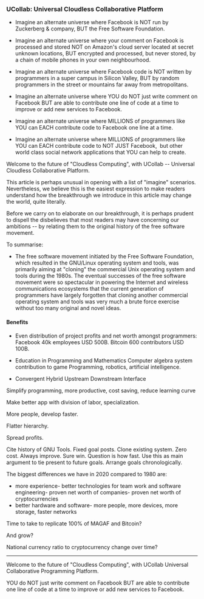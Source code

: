### UCollab: Universal Cloudless Collaborative Platform

- Imagine an alternate universe where Facebook is NOT run by Zuckerberg & company, BUT the Free Software Foundation.

- Imagine an alternate universe where your comment on Facebook is processed and stored NOT on Amazon's cloud server located at secret unknown locations, BUT encrypted and processed, but never stored, by a chain of mobile phones in your own neighbourhood. 

- Imagine an alternate universe where Facebook code is NOT written by programmers in a super campus in Silicon Valley, BUT by random programmers in the street or mountains far away from metropolitans. 

- Imagine an alternate universe where YOU do NOT just write comment on Facebook BUT are able to contribute one line of code at a time to improve or add new services to Facebook.

- Imagine an alternate universe where MILLIONS of programmers like YOU can EACH contribute code to Facebook one line at a time.

- Imagine an alternate universe where MILLIONS of programmers like YOU can EACH contribute code to NOT JUST Facebook,  but other world class social network applications that YOU can help to create.

Welcome to the future of "Cloudless Computing", with UCollab -- Universal Cloudless Collaborative Platform.

This article is perhaps unusual in opening with a list of "imagine" scenarios. Nevertheless, we believe this is the easiest expression to make readers understand how the breakthrough we introduce in this article may change the world, quite literally.

Before we carry on to elaborate on our breakthrough, it is perhaps prudent to dispell the disbelieves that most readers may have concerning our ambitions -- by relating them to the original history of the free software movement.

To summarise:

- The free software movement initiated by the Free Software Foundation, which resulted in the GNU/Linux operating system and tools, was primarily aiming at "cloning" the commercial Unix operating system and tools during the 1980s. The eventual successes of the free software movement were so spectacular in powering the Internet and wireless communications ecosystems that the current generation of programmers have largely forgotten that cloning another commercial operating system and tools was very much a brute force exercise without too many original and novel ideas.

#### Benefits

- Even distribution of project profits and net worth amongst programmers: Facebook 40k employees USD 500B.
Bitcoin 600 contributors USD 100B.

- Education in Programming and Mathematics
Computer algebra system contribution to game Programming, robotics, artificial intelligence.

- Convergent Hybrid Upstream Downstream Interface

Simplify programming, more productive, cost saving, reduce learning curve

Make better app with division of labor, specialization. 

More people, develop faster. 

Flatter hierarchy. 

Spread profits. 

Cite history of GNU Tools. Fixed goal posts. Clone existing system. Zero cost. Always improve. Sure win. Question is how fast. Use this as main argument to tie present to future goals. Arrange goals chronologically. 

The biggest differences we have in 2020 compared to 1980 are:
- more experience- better technologies for team work and software engineering- proven net worth of companies- proven net worth of cryptocurrencies
- better hardware and software- more people, more devices, more storage, faster networks

Time to take to replicate 100% of MAGAF and Bitcoin?

And grow?

National currency ratio to cryptocurrency change over time?
<hr>
Welcome to the future of "Cloudless Computing", with UCollab Universal Collaborative Programming Platform.

YOU do NOT just write comment on Facebook BUT are able to contribute one line of code at a time to improve or add new services to Facebook.
